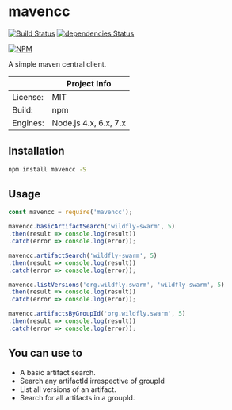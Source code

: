 # mavencc

[![Build Status](https://travis-ci.org/panther-js/mavencc.svg?branch=master)](https://travis-ci.org/panther-js/mavencc)
[![dependencies Status](https://david-dm.org/panther-js/mavencc/status.svg)](https://david-dm.org/panther-js/mavencc)

[![NPM](https://nodei.co/npm/mavencc.png)](https://npmjs.org/package/mavencc)

A simple maven central client.

|                 | Project Info  |
| --------------- | ------------- |
| License:        | MIT |
| Build:          | npm |
| Engines:        | Node.js 4.x, 6.x, 7.x |

## Installation

```bash
npm install mavencc -S
```

## Usage

```javascript
const mavencc = require('mavencc');

mavencc.basicArtifactSearch('wildfly-swarm', 5)
.then(result => console.log(result))
.catch(error => console.log(error));

mavencc.artifactSearch('wildfly-swarm', 5)
.then(result => console.log(result))
.catch(error => console.log(error));

mavencc.listVersions('org.wildfly.swarm', 'wildfly-swarm', 5)
.then(result => console.log(result))
.catch(error => console.log(error));

mavencc.artifactsByGroupId('org.wildfly.swarm', 5)
.then(result => console.log(result))
.catch(error => console.log(error));
```

## You can use to

* A basic artifact search.
* Search any artifactId irrespective of groupId
* List all versions of an artifact.
* Search for all artifacts in a groupId.
